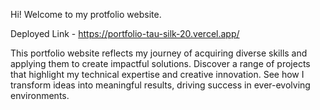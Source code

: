 Hi! Welcome to my protfolio website.

Deployed Link - https://portfolio-tau-silk-20.vercel.app/

This portfolio website reflects my journey of acquiring diverse skills and applying them to create impactful solutions. Discover a range of projects that highlight my technical expertise and creative innovation. See how I transform ideas into meaningful results, driving success in ever-evolving environments.
